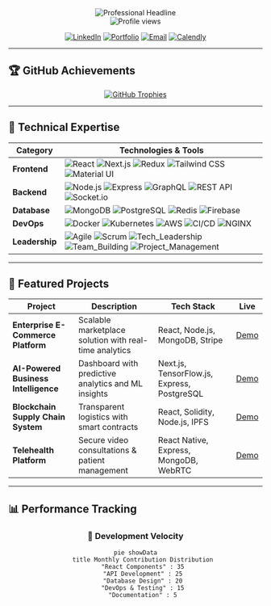 <div align="center">
  <img src="https://readme-typing-svg.demolab.com?font=Fira+Code&size=32&duration=4000&pause=1000&color=6366F1&center=true&vCenter=true&width=800&height=60&lines=Senior+MERN+Stack+Developer;Tech+Agency+Founder+%26+CEO;Digital+Transformation+Architect;Full-Cycle+Software+Solutions" alt="Professional Headline" />
</div>

<div align="center">
  <!-- Profile View Counter -->
  <img src="https://komarev.com/ghpvc/?username=AhmadIshfaqDogar&label=Profile+Views&color=0e75b6&style=flat" alt="Profile views" /> 
  
  <!-- Social Links -->
  [![LinkedIn](https://img.shields.io/badge/LinkedIn-Connect-blue?style=for-the-badge&logo=linkedin)](https://linkedin.com/in/YOUR_PROFILE)
  [![Portfolio](https://img.shields.io/badge/Portfolio-Visit%20My%20Work-FF6B00?style=for-the-badge&logo=google-chrome)](https://yourportfolio.com)
  [![Email](https://img.shields.io/badge/Email-Contact%20Me-D14836?style=for-the-badge&logo=gmail)](mailto:youremail@example.com)
  [![Calendly](https://img.shields.io/badge/Schedule-Call-006BFF?style=for-the-badge&logo=calendly)](https://calendly.com/YOUR_PROFILE)
</div>

---

## 🏆 GitHub Achievements

<div align="center">
  <a href="https://github.com/AhmadIshfaqDogar">
    <img src="https://github-profile-trophy.vercel.app/?username=AhmadIshfaqDogar&theme=onedark&column=7&margin-w=10&margin-h=10&no-bg=true&no-frame=true" alt="GitHub Trophies" />
  </a>
</div>

---

## 🚀 Technical Expertise

<div align="center">
  
| Category         | Technologies & Tools                                                                 |
|------------------|--------------------------------------------------------------------------------------|
| **Frontend**     | ![React](https://img.shields.io/badge/React-20232A?logo=react&logoColor=61DAFB) ![Next.js](https://img.shields.io/badge/Next.js-000000?logo=nextdotjs) ![Redux](https://img.shields.io/badge/Redux-764ABC?logo=redux&logoColor=white) ![Tailwind CSS](https://img.shields.io/badge/Tailwind_CSS-38B2AC?logo=tailwind-css&logoColor=white) ![Material UI](https://img.shields.io/badge/Material_UI-0081CB?logo=mui&logoColor=white) |
| **Backend**      | ![Node.js](https://img.shields.io/badge/Node.js-339933?logo=nodedotjs&logoColor=white) ![Express](https://img.shields.io/badge/Express-000000?logo=express&logoColor=white) ![GraphQL](https://img.shields.io/badge/GraphQL-E10098?logo=graphql&logoColor=white) ![REST API](https://img.shields.io/badge/REST_API-FF6B00?logo=json&logoColor=white) ![Socket.io](https://img.shields.io/badge/Socket.io-010101?logo=socketdotio&logoColor=white) |
| **Database**     | ![MongoDB](https://img.shields.io/badge/MongoDB-47A248?logo=mongodb&logoColor=white) ![PostgreSQL](https://img.shields.io/badge/PostgreSQL-4169E1?logo=postgresql&logoColor=white) ![Redis](https://img.shields.io/badge/Redis-DC382D?logo=redis&logoColor=white) ![Firebase](https://img.shields.io/badge/Firebase-FFCA28?logo=firebase&logoColor=black) |
| **DevOps**       | ![Docker](https://img.shields.io/badge/Docker-2496ED?logo=docker&logoColor=white) ![Kubernetes](https://img.shields.io/badge/Kubernetes-326CE5?logo=kubernetes&logoColor=white) ![AWS](https://img.shields.io/badge/AWS-232F3E?logo=amazonaws&logoColor=white) ![CI/CD](https://img.shields.io/badge/CI/CD-FF6B00?logo=githubactions&logoColor=white) ![NGINX](https://img.shields.io/badge/NGINX-009639?logo=nginx&logoColor=white) |
| **Leadership**   | ![Agile](https://img.shields.io/badge/Agile-0096D6?logo=agile&logoColor=white) ![Scrum](https://img.shields.io/badge/Scrum-6DB33F?logo=scrum&logoColor=white) ![Tech_Leadership](https://img.shields.io/badge/Tech_Leadership-FF6B00?logo=leader&logoColor=white) ![Team_Building](https://img.shields.io/badge/Team_Building-4CAF50?logo=team&logoColor=white) ![Project_Management](https://img.shields.io/badge/Project_Management-9C27B0?logo=trello&logoColor=white) |

</div>

---

## 🌟 Featured Projects

<div align="center">
  
| Project | Description | Tech Stack | Live |
|---------|-------------|------------|------|
| **Enterprise E-Commerce Platform** | Scalable marketplace solution with real-time analytics | React, Node.js, MongoDB, Stripe | [Demo](https://example.com) |
| **AI-Powered Business Intelligence** | Dashboard with predictive analytics and ML insights | Next.js, TensorFlow.js, Express, PostgreSQL | [Demo](https://example.com) |
| **Blockchain Supply Chain System** | Transparent logistics with smart contracts | React, Solidity, Node.js, IPFS | [Demo](https://example.com) |
| **Telehealth Platform** | Secure video consultations & patient management | React Native, Express, MongoDB, WebRTC | [Demo](https://example.com) |

</div>

---

## 📊 Performance Tracking

<div align="center">
  
### 🚀 Development Velocity
```mermaid
pie showData
    title Monthly Contribution Distribution
    "React Components" : 35
    "API Development" : 25
    "Database Design" : 20
    "DevOps & Testing" : 15
    "Documentation" : 5
